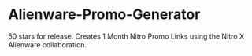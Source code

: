 # Alienware-Promo-Generator

50 stars for release.
Creates 1 Month Nitro Promo Links using the Nitro X Alienware collaboration.
